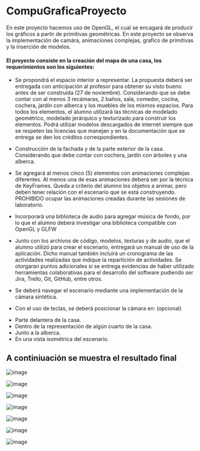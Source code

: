 # CompuGraficaProyecto
En este proyecto hacemos uso de OpenGL, el cual se encagará de producir los gráficos a partir de primitivas geométricas. En este proyecto
se observa la implementación de camára, animaciones complejas, grafico de primitivas y la inserción de modelos. 

#### El proyecto consiste en la creación del mapa de una casa, los requerimientos son los siguientes:

* Se propondrá el espacio interior a representar. La propuesta deberá ser entregada con
anticipación al profesor para obtener su visto bueno antes de ser construida (27 de noviembre).
Considerando que se debe contar con al menos 3 recámaras, 2 baños, sala, comedor, cocina,
cochera, jardín con alberca y los muebles de los mismos espacios. Para todos los elementos, el alumno utilizará las técnicas de modelado geométrico, modelado
jerárquico y texturizado para construir los elementos. Podrá utilizar modelos descargados de
internet siempre que se respeten las licencias que manejan y en la documentación que se entrega
se den los créditos correspondientes.

* Construcción de la fachada y de la parte exterior de la casa. Considerando que debe contar con
cochera, jardín con árboles y una alberca.

* Se agregará al menos cinco (5) elementos con animaciones complejas diferentes. Al
menos una de esas animaciones deberá ser por la técnica de KeyFrames. Queda a criterio del
alumno los objetos a animar, pero deben tener relación con el escenario que se está
construyendo. PROHIBIDO ocupar las animaciones creadas durante las sesiones de laboratorio.

* Incorporará una biblioteca de audio para agregar música de fondo, por lo que el alumno deberá
investigar una biblioteca compatible con OpenGL y GLFW

* Junto con los archivos de código, modelos, texturas y de audio, que el alumno utilizó para crear
el escenario, entregará un manual de uso de la aplicación. Dicho manual también incluirá un
cronograma de las actividades realizadas que indique la repartición de actividades. Se otorgaran
puntos adicionales si se entrega evidencias de haber utilizado herramientas colaborativas para el
desarrollo del software pudiendo ser Jira, Trello, Git, GitHub, entre otros.

* Se deberá navegar el escenario mediante una implementación de la cámara sintética.
* Con el uso de teclas, se deberá posicionar la cámara en: (opcional)
- Parte delantera de la casa.
- Dentro de la representación de algún cuarto de la casa.
- Junto a la alberca.
- En una vista isométrica del escenario.

## A continiuación se muestra el resultado final

![image](https://user-images.githubusercontent.com/21089847/122644686-278f0900-d0dc-11eb-82c2-5fdf31c69eed.png)

![image](https://user-images.githubusercontent.com/21089847/122644798-a84e0500-d0dc-11eb-9e7d-16d4c7df6784.png)

![image](https://user-images.githubusercontent.com/21089847/122644809-b734b780-d0dc-11eb-840a-bacae94dc1bb.png)

![image](https://user-images.githubusercontent.com/21089847/122644842-ddf2ee00-d0dc-11eb-8587-7e40eba880d0.png)

![image](https://user-images.githubusercontent.com/21089847/122644856-eb0fdd00-d0dc-11eb-8f08-9247a3c3ac4c.png)

![image](https://user-images.githubusercontent.com/21089847/122644872-04b12480-d0dd-11eb-9ab7-0666b129b5bc.png)

![image](https://user-images.githubusercontent.com/21089847/122644937-4e9a0a80-d0dd-11eb-81fa-f3bf88e51719.png)







